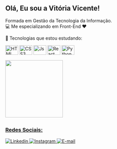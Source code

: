 <h2>Olá, Eu sou a Vitória Vicente! </h2>

Formada em Gestão da Tecnologia  da Informação. <br>
💻 Me especializando em Front-End ❤️ 

🌱 Tecnologias que estou estudando:
<div style = "display: inline_block">
  <img align = "center" alt = "HTML" height = "30" width = "40" src = "https://github.com/viviicente/devicon/blob/master/icons/html5/html5-plain-wordmark.svg ">
  <img align = "center" alt = "CSS3" height = "30" width = "40" src = "https://github.com/viviicente/devicon/blob/master/icons/css3/css3-plain-wordmark.svg ">
  <img align = "center" alt = "Js" height = "30" width = "40" src = "https://github.com/viviicente/devicon/blob/master/icons/javascript/javascript-plain.svg ">
  <img align = "center" alt = "React" height = "30" width = "40" src = "https://github.com/viviicente/devicon/blob/master/icons/react/react-original-wordmark.svg ">
  <img align = "center" alt = "Python" height = "30" width = "40" src = "https://github.com/viviicente/devicon/blob/master/icons/python/python-plain-wordmark.svg ">
  </div> <br> 
 

<div align = "height">
  <a href="https://github.com/viviiicente">
  <img height = "180em" src = "https://github-readme-stats.vercel.app/api?username=viviiicente&show_icons=true&theme=radical&include_all_commits=true&count_private=true" />
</div>

## <h3>Redes Sociais:</h3>
   <div>
   <a href=https://www.linkedin.com/in/vitória-vicente/ target="_blank "><img src="https://img.shields.io/badge/LinkedIn-0077B5?style=for-the-badge&logo=linkedin&logoColor=white" alt="Linkedin"> </a> 
   <a href="https://www.instagram.com/viviicente/" target="_blank"> <img src="https://img.shields.io/badge/Instagram-E4405F?style=for-the-badge&logo=instagram&logoColor=white" alt="Instagram"> </a>
   <a href="mailto:viviicente@outlook.com" target="_blank "><img src="https://img.shields.io/badge/Microsoft_Outlook-0078D4?style=for-the-badge&logo=microsoft-outlook&logoColor=white" alt="E-mail"> </a> 
   </div>
